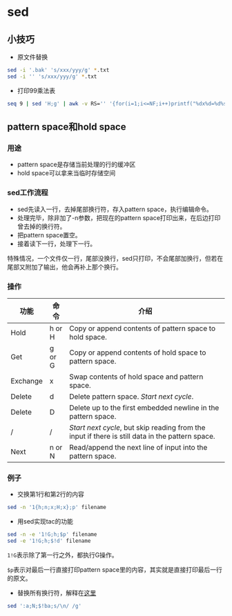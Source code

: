 # sed

## 小技巧

* 原文件替换

```bash
sed -i '.bak' 's/xxx/yyy/g' *.txt
sed -i '' 's/xxx/yyy/g' *.txt
```

* 打印99乘法表

```bash
seq 9 | sed 'H;g' | awk -v RS='' '{for(i=1;i<=NF;i++)printf("%dx%d=%d%s", i, NR, i*NR, i==NR?"\n":"\t")}'
```
## pattern space和hold space

### 用途

* pattern space是存储当前处理的行的缓冲区
* hold space可以拿来当临时存储空间

### sed工作流程

- sed先读入一行，去掉尾部换行符，存入pattern space，执行编辑命令。
- 处理完毕，除非加了-n参数，把现在的pattern space打印出来，在后边打印曾去掉的换行符。
- 把pattern space置空。
- 接着读下一行，处理下一行。

特殊情况，一个文件仅一行，尾部没换行，sed只打印，不会尾部加换行，但若在尾部又附加了输出，他会再补上那个换行。

### 操作

| 功能     | 命令   | 介绍                                                                                             |
|----------|--------|--------------------------------------------------------------------------------------------------|
| Hold     | h or H | Copy or append contents of pattern space to hold space.                                          |
| Get      | g or G | Copy or append contents of hold space to pattern space.                                          |
| Exchange | x      | Swap contents of hold space and pattern space.                                                   |
| Delete   | d      | Delete pattern space.  *Start next cycle*.                                                       |
| Delete   | D      | Delete  up  to  the  first  embedded newline in the pattern space.                               |
| \/       | \/     | *Start next cycle*, but skip reading from the input if there is still data in the pattern space. |
| Next     | n or N | Read/append the next line of input into the pattern space.                                       |

### 例子

* 交换第1行和第2行的内容

```bash
sed -n '1{h;n;x;H;x};p' filename
```

* 用sed实现tac的功能

```bash
sed -n -e '1!G;h;$p' filename
sed -e '1!G;h;$!d' filename
```

`1!G`表示除了第一行之外，都执行G操作。

`$p`表示对最后一行直接打印pattern space里的内容，其实就是直接打印最后一行的原文。

* 替换所有换行符，解释在[这里](http://stackoverflow.com/questions/1251999/how-can-i-replace-a-newline-n-using-sed)

```bash
sed ':a;N;$!ba;s/\n/ /g'
```

